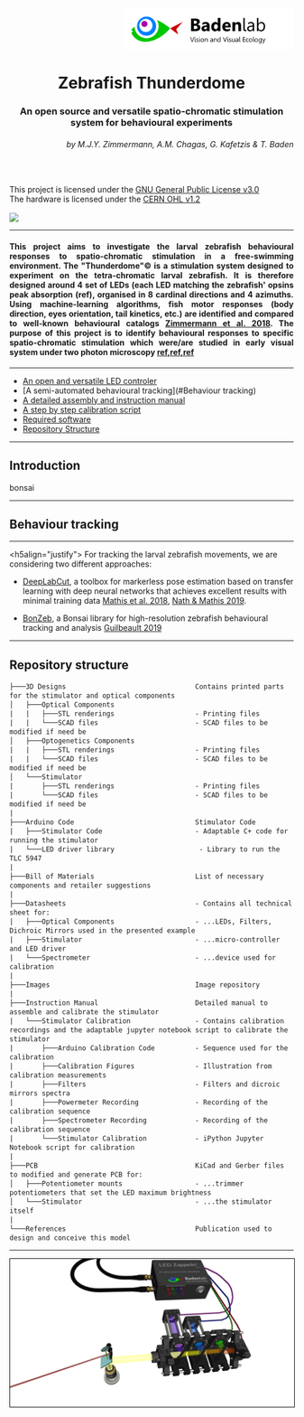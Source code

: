 <p align="right"><img src="https://github.com/BadenLab/Zebrafish-visual-space-model/blob/master/Images/Logo.png" width="300"/>
<h1 align="center">Zebrafish Thunderdome</h1></p>
<h3 align="center">An open source and versatile spatio-chromatic stimulation system for behavioural experiments</h4>
<p align="center"><h6 align="right">by M.J.Y. Zimmermann, A.M. Chagas, G. Kafetzis & T. Baden</h6></p>

<br>

This project is licensed under the [GNU General Public License v3.0](https://github.com/BadenLab/LED-Zappelin/blob/master/LICENSE)<br>
The hardware is licensed under the [CERN OHL v1.2](https://github.com/BadenLab/LED-Zappelin/blob/master/PCB/LICENSE)

<img align="center" src="https://github.com/MaxZimmer/Zebra-Thunderdome/blob/main/Images/thunderdome.png">

***

<h4 align="justify"> This project aims to investigate the larval zebrafish behavioural responses to spatio-chromatic stimulation in a free-swimming environment. The "Thunderdome"© is a stimulation system designed to experiment on the tetra-chromatic larval zebrafish. It is therefore designed around 4 set of LEDs (each LED matching the zebrafish' opsins peak absorption (ref), organised in 8 cardinal directions and 4 azimuths. Using machine-learning algorithms, fish motor responses (body direction, eyes orientation, tail kinetics, etc.) are identified and compared to well-known behavioural catalogs <a href="https://github.com/MaxZimmer/Zebra-Thunderdome/blob/main/References/Zimmermann%202018.pdf">Zimmermann et al. 2018</a>. The purpose of this project is to identify behavioural responses to specific spatio-chromatic stimulation which were/are studied in early visual system under two photon microscopy <a href="">ref,ref,ref</a></h4>


***

- [An open and versatile LED controler](#Introduction)
- [A semi-automated behavioural tracking](#Behaviour tracking)
- [A detailed assembly and instruction manual](https://github.com/BadenLab/LED-Zappelin/blob/master/Instruction%20Manual/README.md)
- [A step by step calibration script](https://github.com/BadenLab/LED-Zappelin/blob/master/Instruction%20Manual/Stimulator%20Calibration/Stimulator_Calibration.ipynb)
- [Required software](#Software)
- [Repository Structure](#Repository-Structure)

***

## Introduction

bonsai

***
## Behaviour tracking

***

<h5align="justify">
For tracking the larval zebrafish movements, we are considering two different approaches:

- <a href="https://github.com/DeepLabCut/DeepLabCut">DeepLabCut</a>, a toolbox for markerless pose estimation based on transfer learning with deep neural networks that achieves excellent results with minimal training data <a href="https://github.com/MaxZimmer/Zebra-Thunderdome/blob/main/References/Mathis%202018.pdf">Mathis et al. 2018</a>, <a href="https://github.com/MaxZimmer/Zebra-Thunderdome/blob/main/References/Nath&Mathis%202019.pdf">Nath & Mathis 2019</a>.

- <a href="https://github.com/ncguilbeault/BonZeb">BonZeb</a>, a Bonsai library for high-resolution zebrafish behavioural tracking and analysis <a href="https://github.com/MaxZimmer/Zebra-Thunderdome/blob/main/References/Guilbeault%202019.pdf">Guilbeault 2019</a>  
</h5>




***
## Repository structure

```
├───3D Designs                                Contains printed parts for the stimulator and optical components
│   ├───Optical Components
|   |   ├───STL renderings                    - Printing files
|   |   └───SCAD files                        - SCAD files to be modified if need be
│   ├───Optogenetics Components
|   |   ├───STL renderings                    - Printing files
|   |   └───SCAD files                        - SCAD files to be modified if need be
│   └───Stimulator
|       ├───STL renderings                    - Printing files
|       └───SCAD files                        - SCAD files to be modified if need be
|
├───Arduino Code                              Stimulator Code
|   ├───Stimulator Code                       - Adaptable C+ code for running the stimulator
|   └───LED driver library                     - Library to run the TLC 5947
|
├───Bill of Materials                         List of necessary components and retailer suggestions
|
├───Datasheets                                - Contains all technical sheet for:
|   ├───Optical Components                    - ...LEDs, Filters, Dichroic Mirrors used in the presented example
|   ├───Stimulator                            - ...micro-controller and LED driver
|   └───Spectrometer                          - ...device used for calibration
|
├───Images                                    Image repository
|
├───Instruction Manual                        Detailed manual to assemble and calibrate the stimulator
|   └───Stimulator Calibration                - Contains calibration recordings and the adaptable jupyter notebook script to calibrate the stimulator
|       ├───Arduino Calibration Code          - Sequence used for the calibration
|       ├───Calibration Figures               - Illustration from calibration measurements
|       ├───Filters                           - Filters and dicroic mirrors spectra
|       ├───Powermeter Recording              - Recording of the calibration sequence
|       ├───Spectrometer Recording            - Recording of the calibration sequence
|       └───Stimulator Calibration            - iPython Jupyter Notebook script for calibration
|
├───PCB                                       KiCad and Gerber files to modified and generate PCB for:
│   ├───Potentiometer mounts                  - ...trimmer potentiometers that set the LED maximum brightness
│   └───Stimulator                            - ...the stimulator itself
|
└───References                                Publication used to design and conceive this model

```

***

<img src="https://github.com/BadenLab/LED-Zappelin/blob/master/Images/Abstract.png" style="border: 1px solid black" />
